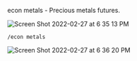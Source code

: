 econ metals - Precious metals futures.

![Screen Shot 2022-02-27 at 6 35 13 PM](https://user-images.githubusercontent.com/85772166/155914653-68fbc1d9-8eaa-4108-a967-d817d3976995.png)

```
/econ metals
```

![Screen Shot 2022-02-27 at 6 36 20 PM](https://user-images.githubusercontent.com/85772166/155914736-0065c86a-db87-44ee-9b38-fbbecb1f7f0a.png)
